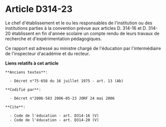 # Article D314-23

Le chef d'établissement et le ou les responsables de l'institution ou des institutions parties à la convention prévue aux
articles D. 314-16 et D. 314-20 établissent en fin d'année scolaire un compte rendu de leurs travaux de recherche et
d'expérimentation pédagogiques.

Ce rapport est adressé au ministre chargé de l'éducation par l'intermédiaire de l'inspecteur d'académie et du recteur.

**Liens relatifs à cet article**

	**Anciens textes**:

	  - Décret n°75-658 du 16 juillet 1975 - art. 13 (Ab)

	**Codifié par**:

	  - Décret n°2006-583 2006-05-23 JORF 24 mai 2006

	**Cite**:

	  - Code de l'éducation - art. D314-16 (V)
	  - Code de l'éducation - art. D314-20 (V)
